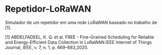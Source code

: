 # Repetidor-LoRaWAN
Simulador de um repetidor em uma rede LoRaWAN baseado no trabalho de [1].



[1] ABDELFADEEL, K. Q. et al. FREE - Fine-Grained Scheduling for Reliable and Energy-Efficient Data Collection in LoRaWAN.IEEE Internet of Things Journal, IEEE, v. 7, n. 1, p. 669–683,2020.
